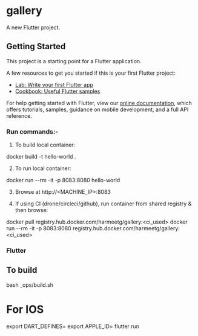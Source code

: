 # gallery

A new Flutter project.

## Getting Started

This project is a starting point for a Flutter application.

A few resources to get you started if this is your first Flutter project:

- [Lab: Write your first Flutter app](https://flutter.dev/docs/get-started/codelab)
- [Cookbook: Useful Flutter samples](https://flutter.dev/docs/cookbook)

For help getting started with Flutter, view our
[online documentation](https://flutter.dev/docs), which offers tutorials,
samples, guidance on mobile development, and a full API reference.



### Run commands:-

1. To build local container:

docker build -t hello-world .

2. To run local container:

docker run --rm -it -p 8083:8080 hello-world

3. Browse at http://<MACHINE_IP>:8083

4. If using CI (drone/circleci/github), run container from shared registry & then browse:

docker pull registry.hub.docker.com/harmeetg/gallery:<ci_used>
docker run --rm -it -p 8083:8080 registry.hub.docker.com/harmeetg/gallery:<ci_used>






### Flutter
## To build
bash _ops/build.sh

# For IOS
export DART_DEFINES=
export APPLE_ID=
flutter run
